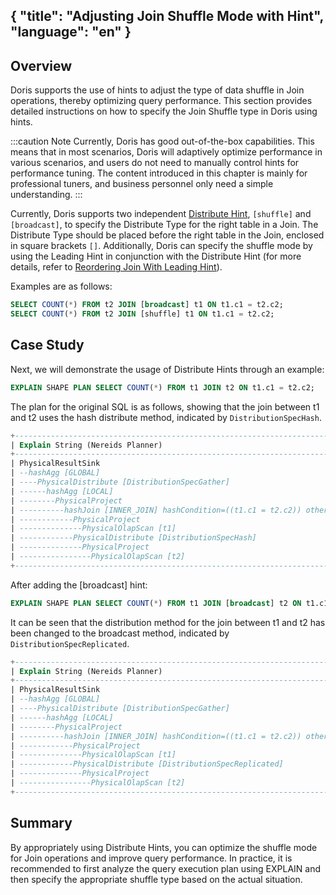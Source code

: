 {
    "title": "Adjusting Join Shuffle Mode with Hint",
    "language": "en"
}
---

<!-- 
Licensed to the Apache Software Foundation (ASF) under one
or more contributor license agreements.  See the NOTICE file
distributed with this work for additional information
regarding copyright ownership.  The ASF licenses this file
to you under the Apache License, Version 2.0 (the
"License"); you may not use this file except in compliance
with the License.  You may obtain a copy of the License at

  http://www.apache.org/licenses/LICENSE-2.0

Unless required by applicable law or agreed to in writing,
software distributed under the License is distributed on an
"AS IS" BASIS, WITHOUT WARRANTIES OR CONDITIONS OF ANY
KIND, either express or implied.  See the License for the
specific language governing permissions and limitations
under the License.
-->

## Overview

Doris supports the use of hints to adjust the type of data shuffle in Join operations, thereby optimizing query performance. This section provides detailed instructions on how to specify the Join Shuffle type in Doris using hints.

:::caution Note
Currently, Doris has good out-of-the-box capabilities. This means that in most scenarios, Doris will adaptively optimize performance in various scenarios, and users do not need to manually control hints for performance tuning. The content introduced in this chapter is mainly for professional tuners, and business personnel only need a simple understanding.
:::

Currently, Doris supports two independent [Distribute Hint](../../../query-acceleration/hints/distribute-hint.md), `[shuffle]` and `[broadcast]`, to specify the Distribute Type for the right table in a Join. The Distribute Type should be placed before the right table in the Join, enclosed in square brackets `[]`. Additionally, Doris can specify the shuffle mode by using the Leading Hint in conjunction with the Distribute Hint (for more details, refer to [Reordering Join With Leading Hint](reordering-join-with-leading-hint.md)).

Examples are as follows:

```sql
SELECT COUNT(*) FROM t2 JOIN [broadcast] t1 ON t1.c1 = t2.c2;
SELECT COUNT(*) FROM t2 JOIN [shuffle] t1 ON t1.c1 = t2.c2;
```

## Case Study

Next, we will demonstrate the usage of Distribute Hints through an example:

```sql
EXPLAIN SHAPE PLAN SELECT COUNT(*) FROM t1 JOIN t2 ON t1.c1 = t2.c2;
```

The plan for the original SQL is as follows, showing that the join between t1 and t2 uses the hash distribute method, indicated by `DistributionSpecHash`.

```sql
+----------------------------------------------------------------------------------+  
| Explain String (Nereids Planner)                                                 |  
+----------------------------------------------------------------------------------+  
| PhysicalResultSink                                                               |  
| --hashAgg [GLOBAL]                                                               |  
| ----PhysicalDistribute [DistributionSpecGather]                                  |  
| ------hashAgg [LOCAL]                                                            |  
| --------PhysicalProject                                                          |  
| ----------hashJoin [INNER_JOIN] hashCondition=((t1.c1 = t2.c2)) otherCondition=()|  
| ------------PhysicalProject                                                      |  
| --------------PhysicalOlapScan [t1]                                              |  
| ------------PhysicalDistribute [DistributionSpecHash]                            |  
| --------------PhysicalProject                                                    |  
| ----------------PhysicalOlapScan [t2]                                            |  
+----------------------------------------------------------------------------------+
```

After adding the [broadcast] hint:

```sql
EXPLAIN SHAPE PLAN SELECT COUNT(*) FROM t1 JOIN [broadcast] t2 ON t1.c1 = t2.c2;
```

It can be seen that the distribution method for the join between t1 and t2 has been changed to the broadcast method, indicated by `DistributionSpecReplicated`.

```sql
+----------------------------------------------------------------------------------+  
| Explain String (Nereids Planner)                                                 |  
+----------------------------------------------------------------------------------+  
| PhysicalResultSink                                                               |  
| --hashAgg [GLOBAL]                                                               |  
| ----PhysicalDistribute [DistributionSpecGather]                                  |  
| ------hashAgg [LOCAL]                                                            |  
| --------PhysicalProject                                                          |  
| ----------hashJoin [INNER_JOIN] hashCondition=((t1.c1 = t2.c2)) otherCondition=()|  
| ------------PhysicalProject                                                      |  
| --------------PhysicalOlapScan [t1]                                              |  
| ------------PhysicalDistribute [DistributionSpecReplicated]                      |  
| --------------PhysicalProject                                                    |  
| ----------------PhysicalOlapScan [t2]                                            | 
+----------------------------------------------------------------------------------+
```

## Summary

By appropriately using Distribute Hints, you can optimize the shuffle mode for Join operations and improve query performance. In practice, it is recommended to first analyze the query execution plan using EXPLAIN and then specify the appropriate shuffle type based on the actual situation.
